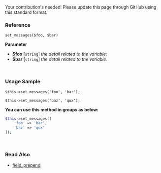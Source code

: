 Your contribution's needed!
Please update this page through GitHub using this standard format.

### Reference
`set_messages($foo, $bar)`

**Parameter**
* **$foo** [`string`] *the detail related to the variable;*
* **$bar** [`string`] *the detail related to the variable.*

&nbsp;

### Usage Sample
`$this->set_messages('foo', 'bar');`

`$this->set_messages('baz', 'qux');`

**You can use this method in groups as below:**
```php
$this->set_messages([
    'foo' => 'bar',
    'baz' => 'qux'
]);
```

&nbsp;

### Read Also
* [field_prepend](./field_prepend)
